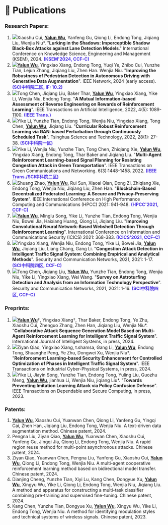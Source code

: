 <span class='anchor' id='Publications'></span>

# 📝 Publications

### Research Papers:

1. <img src="https://img.shields.io/badge/KSEM-2024-blue?style=flat-square">Xiaoshu Cui, **<u>Yalun Wu</u>**, Yanfeng Gu, Qiong Li, Endong Tong, Jiqiang Liu, Wenjia Niu\*. "**Lurking in the Shadows: Imperceptible Shadow Black-Box Attacks against Lane Detection Models**." International Conference on Knowledge Science, Engineering and Management (KSEM), 2024. <font color="#4C33E5"><b>(KSEM'2024, CCF-C)</b></font> 
2. <img src="https://img.shields.io/badge/IEEE Network-2024-blue?style=flat-square">**<u>Yalun Wu</u>**, Yingxiao Xiang, Endong Tong, Yuqi Ye, Zhibo Cui, Yunzhe Tian, Lejun Zhang, Jiqiang Liu, Zhen Han. Wenjia Niu. "**Improving the Robustness of Pedestrian Detection in Autonomous Driving with Generative Data Augmentation**". IEEE Network, 2024 (early access). <font color="#4C33E5"><b>(SCI中科院二区, IF: 10.2)</b></font> 
6. <img src="https://img.shields.io/badge/TAI-2022-blue?style=flat-square">Tong Chen, Jiqiang Liu, Baker Thar, **<u>Yalun Wu</u>**, Yingxiao Xiang, Yike Li, Wenjia Niu, Endong Tong. "**A Mutual Information-based Assessment of Reverse Engineering on Rewards of Reinforcement Learning**". IEEE Transactions on Artificial Intelligence, 2022, 4(5): 1089-1100.  <font color="#4C33E5"><b>(IEEE Trans.)</b></font> 
7. <img src="https://img.shields.io/badge/TST-2022-blue?style=flat-square">Yike Li, Yunzhe Tian, Endong Tong, Wenjia Niu, Yingxiao Xiang, Tong Chen, **<u>Yalun Wu</u>**, Jiqiang Liu. "**Curricular Robust Reinforcement Learning via GAN-based Perturbation through Continuously Scheduled Task**". Tsinghua Science and Technology, 2022, 28(1): 27-38.  <font color="#4C33E5"><b>(SCI中科院一区)</b></font> 
8. <img src="https://img.shields.io/badge/TGCN-2022-blue?style=flat-square">Yike Li, Wenjia Niu, Yunzhe Tian, Tong Chen, Zhiqiang Xie, **<u>Yalun Wu</u>**, Yingxiao Xiang, Endong Tong, Thar Baker and Jiqiang Liu. "**Multi-Agent Reinforcement Learning-based Signal Planning for Resisting Congestion Attack in Green Transportation**". IEEE Transactions on Green Communications and Networking. 6(3):1448-1458. 2022.  <font color="#4C33E5"><b>(IEEE Trans./SCI中科院二区)</b></font> 
9. <img src="https://img.shields.io/badge/HPCC-2021-blue?style=flat-square">Shuang Zhao, **<u>Yalun Wu</u>**, Rui Sun, Xiaoai Qian, Dong Zi, Zhiqiang Xie, Endong Tong, Wenjia Niu, Jiqiang Liu, Zhen Han. "**Blockchain-Based Decentralized Federated Learning: A Secure and Privacy-Preserving System**". IEEE International Conference on High Performance Computing and Communications (HPCC) 2021: 941-948. <font color="#4C33E5"><b>(HPCC'2021, CCF-C)</b></font>  
10. <img src="https://img.shields.io/badge/ICICS-2021-blue?style=flat-square">**<u>Yalun Wu</u>**, Minglu Song, Yike Li, Yunzhe Tian, Endong Tong, Wenjia Niu, Bowei Jia, Haixiang Huang, Qiong Li, Jiqiang Liu. "**Improving Convolutional Neural Network-Based Webshell Detection Through Reinforcement Learning**". International Conference on Information and Communications Security (ICICS)  2021: 368-383. <font color="#4C33E5"><b>(ICICS'2021, CCF-C)</b></font> 
11. <img src="https://img.shields.io/badge/SCN-2021-blue?style=flat-square">Yingxiao Xiang, Wenjia Niu, Endong Tong, Yike Li, Bowei Jia, **<u>Yalun Wu</u>**, Jiqiang Liu, Liang Chang, Gang Li. "**Congestion Attack Detection in Intelligent Traffic Signal System: Combining Empirical and Analytical Methods**". Security and Communication Networks, 2021, 2021: 1-17. <font color="#4C33E5"><b>(SCI中科院四区, CCF-C)</b></font> 
12. <img src="https://img.shields.io/badge/SCN-2021-blue?style=flat-square">Tong Chen, Jiqiang Liu, **<u>Yalun Wu</u>**, Yunzhe Tian, Endong Tong, Wenjia Niu, Yike Li, Yingxiao Xiang, Wei Wang. "**Survey on Astroturfing Detection and Analysis from an Information Technology Perspective**". Security and Communication Networks, 2021, 2021: 1-16. <font color="#4C33E5"><b>(SCI中科院四区, CCF-C)</b></font> 

### Preprints:

1. <img src="https://img.shields.io/badge/JIS-2024-red?style=flat-square">**<u>Yalun Wu</u>**†,  Yingxiao Xiang†, Thar Baker, Endong Tong, Ye Zhu, Xiaoshu Cui, Zhenguo Zhang, Zhen Han,  Jiqiang Liu, Wenjia Niu\*. "**Collaborative Attack Sequence Generation Model Based on Multi-Agent Reinforcement Learning for Intelligent Traffic Signal System**". International Journal of Intelligent Systems, in press, 2024.
3. <img src="https://img.shields.io/badge/TICPS-2024-red?style=flat-square">Ziyan Qiao, Yingxiao Xiang, t.shamsa, Gang Li, **<u>Yalun Wu</u>**, Endong Tong, Shuanghe Peng, Ye Zhu, Dongwei Xu, Wenjia Niu\*. "**Reinforcement Learning-based Security Enhancement for Controlled Optimization of Phases in Intelligent Traffic Signal System**". IEEE Transactions on Industrial Cyber-Physical Systems, in press, 2024.
5. <img src="https://img.shields.io/badge/TDSC-2023-red?style=flat-square">Yike Li, Jiayin Song, Yunzhe Tian, Endong Tong, Yuling Liu, Guozhu Meng, **<u>Yalun Wu</u>**, jianhua Li, Wenjia Niu, jiqiang Liu\*. "**Towards Preventing Imitation Learning Attack via Policy Confusion Defense**". IEEE Transactions on Dependable and Secure Computing, in press, 2023.

### Patents:

1. **<u>Yalun Wu</u>**, Xiaoshu Cui, Yuanwan Chen, Qiong Li, Yanfeng Gu, Yingqi Cai, Zhen Han, Jiqiang Liu, Endong Tong, Wenjia Niu. A text-driven data augmentation method. Chinese patent, 2024.
2. Pengna Liu, Ziyan Qiao, **<u>Yalun Wu</u>**, Yuanwan Chen, Xiaoshu Cui, Yanfeng Gu, Jingqi Jia, Qiong Li, Endong Tong, Wenjia Niu. A rapid region reuse method for multi-point asynchronous attacks. Chinese patent, 2024.
3. Ziyan Qiao, Yuanwan Chen, Pengna Liu, Yanfeng Gu, Xiaoshu Cui, **<u>Yalun Wu</u>**, Qiong Li, Endong Tong, Wenjia Niu. A multi-agent cooperative reinforcement learning method based on bidirectional model transfer. Chinese patent, 2024.
4. Dianjing Cheng, Yunzhe Tian, Xiyi Lu, Kang Chen, Dongyue Xu, **<u>Yalun Wu</u>**, Xingyu Wu, Yike Li, Qiong Li, Endong Tong, Wenjia Niu, Jiqiang Liu. A method and apparatus for constructing a multi-task classifier combining pre-training and supervised fine-tuning. Chinese patent, 2024.
5. Kang Chen, Yunzhe Tian, Dongyue Xu, **<u>Yalun Wu</u>**, Xingyu Wu, Yike Li, Endong Tong, Wenjia Niu. A method for identifying modulation styles and technical systems of wireless signals. Chinese patent, 2023.